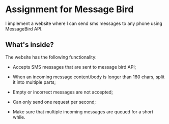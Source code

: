 Assignment for Message Bird
========================

I implement a website where I can send sms messages to any phone using MessageBird API.

What's inside?
--------------

The website has the following functionality:

  * Accepts SMS messages that are sent to message bird API;

  * When an incoming message content/body is longer than 160 chars, split it into multiple parts;

  * Empty or incorrect messages are not accepted;

  * Can only send one request per second;

  * Make sure that multiple incoming messages are queued for a short while.